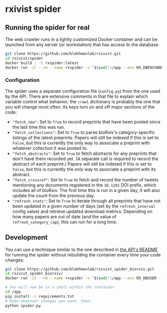 # rxivist spider

## Running the spider for real
The web crawler runs in a lightly customized Docker container and can be launched from any server (or workstation) that has access to the database.

```sh
git clone https://github.com/blekhmanlab/rxivist.git
cd rxivist/spider
docker build . -t rxspider:latest
docker run -it --rm --name rxspider -v "$(pwd)":/app --env RX_DBPASSWORD --env RX_DBHOST  rxspider:latest
```

### Configuration

The spider uses a separate configuration file (`config.py`) from the one used by the API. There are extensive comments in that file to explain which variable control what behavior; the `crawl` dictionary is probably the one that you will change most often. Its keys turn on and off major sections of the code:

* `"fetch_new"`: Set to `True` to record preprints that have been posted since the last time this was run.
* `"fetch_collections"`: Set to `True` to parse bioRxiv's category-specific listings of the latest preprints. Papers will still be indexed if this is set to `False`, but this is currently the only way to associate a preprint with whatever collection it was posted to.
* `"fetch_abstracts"`: Set to `True` to fetch abstracts for any preprints that don't have them recorded yet. (A separate call is required to record the abstract of each preprint.) Papers will still be indexed if this is set to `False`, but this is currently the only way to associate a preprint with its abstract.
* `"fetch_crossref"`: Set to `True` to fetch and record the number of tweets mentioning any documents registered in the `10.1101` DOI prefix, which includes all of bioRxiv. The first time this is run in a given day, it will also update the count from the previous day.
* `"refresh_stats"`: Set to `True` to iterate through all preprints that have not been updated in a given number of days (set by the `refresh_interval` config value) and retrieve updated download metrics. Depending on how many papers are out of date (and the value of `refresh_category_cap`), this can run for a long time.


## Development

You can use a technique similar to the one described in [the API's README](https://github.com/blekhmanlab/rxivist/blob/master/README.md) for running the spider without rebuilding the container every time your code changes:

```sh
git clone https://github.com/blekhmanlab/rxivist_spider_biorxiv.git
cd rxivist_spider_biorxiv/
docker run -it --rm --name rxspider -v "$(pwd)":/app --env RX_DBUSER --env RX_DBPASSWORD --env RX_DBHOST python:slim bash

# You will now be in a shell within the container:
cd /app
pip install -r requirements.txt
# Make whatever changes you want, then:
python spider.py
```
